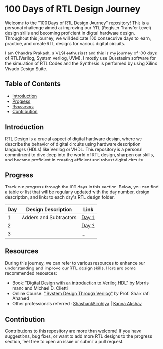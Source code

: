 # 100 Days of RTL Design Journey

Welcome to the "100 Days of RTL Design Journey" repository! This is a personal challenge aimed at improving our RTL (Register Transfer Level) design skills and becoming proficient in digital hardware design. Throughout this journey, we will dedicate 100 consecutive days to learn, practice, and create RTL designs for various digital circuits.

I am Chandra Prakash, a VLSI enthusiast and this is my journey of 100 days of RTL(Verilog, System verilog, UVM). I mostly use Questasim software for the simulation of RTL Codes and the Synthesis is performed by using Xilinx Vivado Design Suite.

## Table of Contents

- [Introduction](#introduction)
- [Progress](#progress)
- [Resources](#resources)
- [Contribution](#contribution)

## Introduction

RTL Design is a crucial aspect of digital hardware design, where we describe the behavior of digital circuits using hardware description languages (HDLs) like Verilog or VHDL. This repository is a personal commitment to dive deep into the world of RTL design, sharpen our skills, and become proficient in creating efficient and robust digital circuits.


## Progress

Track our progress through the 100 days in this section. Below, you can find a table or list that will be regularly updated with the day number, design description, and links to each day's RTL design folder.

| Day | Design Description  | Link |
|----|----------------------|------|
| 1  |Adders and Subtractors| [Day 1](day1/) |
| 2  |                      | [Day 2](day2/) |
| 3  |                      | ...  |

## Resources

During this journey, we can refer to various resources to enhance our understanding and improve our RTL design skills. Here are some recommended resources:

- Book: ["Digital Design with an introduction to Verilog HDL"](https://www.portcity.edu.bd/files/636444791235373856_Digitallogicdesign.pdf) by Morris mano and Michael D. Clietti 
- Online Course: [" System Design Through Verilog"](https://onlinecourses.nptel.ac.in/noc23_ee88/course) by Prof. Shaik rafi Ahamed 
- Other professionals referred : [ShashankSirohiya](https://github.com/ShashankSirohiya/100DaysOfRtl) | [Kanna Akshay](https://github.com/kanna-akshay/100-DAYS-OF-RTL)
## Contribution

Contributions to this repository are more than welcome! If you have suggestions, bug fixes, or want to add more RTL designs to the progress section, feel free to open an issue or submit a pull request.

